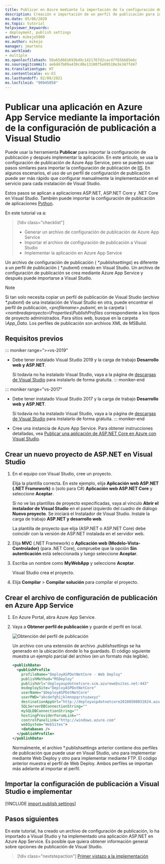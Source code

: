 ```yaml
---
title: Publicar en Azure mediante la importación de la configuración de publicación
description: Creación e importación de un perfil de publicación para implementar una aplicación desde Visual Studio en Azure App Service
ms.date: 05/06/2020
ms.topic: tutorial
helpviewer_keywords:
- deployment, publish settings
author: mikejo5000
ms.author: mikejo
manager: jmartens
ms.workload:
- multiple
ms.openlocfilehash: 50a65d681693bd9c1421767d2cac47f65b685e6c
ms.sourcegitcommit: ae6d47b09a439cd0e13180f5e89510e3e347fd47
ms.translationtype: HT
ms.contentlocale: es-ES
ms.lasthandoff: 02/08/2021
ms.locfileid: "99945050"
---
```

# <a name="publish-an-application-to-azure-app-service-by-importing-publish-settings-in-visual-studio"></a>Publicar una aplicación en Azure App Service mediante la importación de la configuración de publicación a Visual Studio

Puede usar la herramienta **Publicar** para importar la configuración de publicación y después implementar la aplicación. En este artículo, se usa la configuración de publicación de Azure App Service, pero se pueden usar pasos similares para importar la configuración de publicación de [IIS](../deployment/tutorial-import-publish-settings-iis.md). En algunos escenarios, el uso de un perfil de configuración de publicación puede ser más rápido que configurar manualmente la implementación en el servicio para cada instalación de Visual Studio.

Estos pasos se aplican a aplicaciones ASP.NET, ASP.NET Core y .NET Core en Visual Studio. También puede importar la configuración de publicación de aplicaciones [Python](../python/publishing-python-web-applications-to-azure-from-visual-studio.md).

En este tutorial va a:

> [!div class="checklist"]
> * Generar un archivo de configuración de publicación de Azure App Service
> * Importar el archivo de configuración de publicación a Visual Studio
> * Implementar la aplicación en Azure App Service

Un archivo de configuración de publicación ( *\*.publishsettings*) es diferente a un perfil de publicación ( *\*.pubxml*) creado en Visual Studio. Un archivo de configuración de publicación se crea mediante Azure App Service y después puede importarse a Visual Studio.

> [!NOTE]
> Si tan solo necesita copiar un perfil de publicación de Visual Studio (archivo *\*.pubxml*) de una instalación de Visual Studio en otra, puede encontrar el perfil de publicación, *\<profilename\>.pubxml*, en la carpeta *\\<nombredeproyecto\>\Properties\PublishProfiles* correspondiente a los tipos de proyecto administrados. Para sitios web, busque en la carpeta *\App_Data*. Los perfiles de publicación son archivos XML de MSBuild.

## <a name="prerequisites"></a>Requisitos previos

::: moniker range=">=vs-2019"

* Debe tener instalado Visual Studio 2019 y la carga de trabajo **Desarrollo web y ASP.NET**.

    Si todavía no ha instalado Visual Studio, vaya a la página de [descargas de Visual Studio](https://visualstudio.microsoft.com/downloads/) para instalarlo de forma gratuita.
::: moniker-end

::: moniker range="vs-2017"

* Debe tener instalado Visual Studio 2017 y la carga de trabajo **Desarrollo web y ASP.NET**.

    Si todavía no ha instalado Visual Studio, vaya a la página de [descargas de Visual Studio](https://visualstudio.microsoft.com/downloads/) para instalarlo de forma gratuita.
::: moniker-end

* Cree una instancia de Azure App Service. Para obtener instrucciones detalladas, vea [Publicar una aplicación de ASP.NET Core en Azure con Visual Studio](/aspnet/core/tutorials/publish-to-azure-webapp-using-vs).

## <a name="create-a-new-aspnet-project-in-visual-studio"></a>Crear un nuevo proyecto de ASP.NET en Visual Studio

1. En el equipo con Visual Studio, cree un proyecto.

    Elija la plantilla correcta. En este ejemplo, elija **Aplicación web ASP.NET (.NET Framework)** o (solo para C#) **Aplicación web ASP.NET Core** y seleccione **Aceptar**.

    Si no ve las plantillas de proyecto especificadas, vaya al vínculo **Abrir el instalador de Visual Studio** en el panel izquierdo del cuadro de diálogo **Nuevo proyecto**. Se iniciará el Instalador de Visual Studio. Instale la carga de trabajo **ASP.NET y desarrollo web**.

    La plantilla de proyecto que elija (ASP.NET o ASP.NET Core) debe coincidir con la versión de ASP.NET instalada en el servidor web.

1. Elija **MVC** (.NET Framework) o **Aplicación web (Modelo-Vista-Controlador)** (para .NET Core), compruebe que la opción **Sin autenticación** está seleccionada y luego seleccione **Aceptar**.

1. Escriba un nombre como **MyWebApp** y seleccione **Aceptar**.

    Visual Studio crea el proyecto.

1. Elija **Compilar** > **Compilar solución** para compilar el proyecto.

## <a name="create-the-publish-settings-file-in-azure-app-service"></a>Crear el archivo de configuración de publicación en Azure App Service

1. En Azure Portal, abra Azure App Service.

1. Vaya a **Obtener perfil de publicación** y guarde el perfil en local.

    ![Obtención del perfil de publicación](../deployment/media/tutorial-azure-app-service-get-publish-profile.png)

    Un archivo con una extensión de archivo *.publishsettings* se ha generado en la ubicación donde lo ha guardado. El código siguiente muestra un ejemplo parcial del archivo (en un formato más legible).

    ```xml
    <publishData>
      <publishProfile
        profileName="DeployASPDotNetCore - Web Deploy"
        publishMethod="MSDeploy"
        publishUrl="deployaspdotnetcore.scm.azurewebsites.net:443"
        msdeploySite="DeployASPDotNetCore"
        userName="$DeployASPDotNetCore"
        userPWD="abcdefghijklmnopqrstuzwxyz"
        destinationAppUrl="http://deployaspdotnetcore20180508031824.azurewebsites.net"
        SQLServerDBConnectionString=""
        mySQLDBConnectionString=""
        hostingProviderForumLink=""
        controlPanelLink="http://windows.azure.com"
        webSystem="WebSites">
        <databases />
      </publishProfile>
    </publishData>
    ```

    Normalmente, el archivo *.publishsettings anterior contiene dos perfiles de publicación que puede usar en Visual Studio, uno para implementar mediante Web Deploy y otro para implementar mediante FTP. El código anterior muestra el perfil de Web Deploy. Ambos perfiles se importan más adelante al importar el perfil.

## <a name="import-the-publish-settings-in-visual-studio-and-deploy"></a>Importar la configuración de publicación a Visual Studio e implementar

[!INCLUDE [import publish settings](../deployment/includes/import-publish-settings-vs.md)]

## <a name="next-steps"></a>Pasos siguientes

En este tutorial, ha creado un archivo de configuración de publicación, lo ha importado a Visual Studio y ha implementado una aplicación ASP.NET en Azure App Service. Es posible que quiera obtener información general sobre opciones de publicación de Visual Studio.

> [!div class="nextstepaction"]
> [Primer vistazo a la implementación](../deployment/deploying-applications-services-and-components.md)
